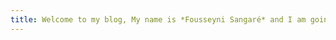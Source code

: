 ```yaml
---
title: Welcome to my blog, My name is *Fousseyni Sangaré* and I am going to estimate $v_{\pi}$
---
```


